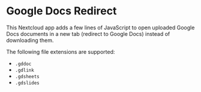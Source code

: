 # Google Docs Redirect

This Nextcloud app adds a few lines of JavaScript to open uploaded Google Docs documents in a new tab (redirect to Google Docs) instead of downloading them.

The following file extensions are supported:

* `.gddoc`
* `.gdlink`
* `.gdsheets`
* `.gdslides`
